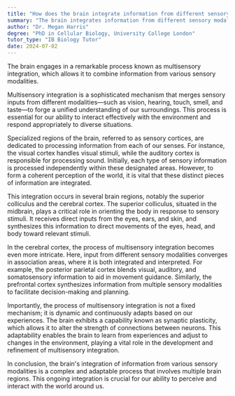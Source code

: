 ```yaml
---
title: "How does the brain integrate information from different sensory modalities?"
summary: "The brain integrates information from different sensory modalities through a process called multisensory integration."
author: "Dr. Megan Harris"
degree: "PhD in Cellular Biology, University College London"
tutor_type: "IB Biology Tutor"
date: 2024-07-02
---
```


The brain engages in a remarkable process known as multisensory integration, which allows it to combine information from various sensory modalities.

Multisensory integration is a sophisticated mechanism that merges sensory inputs from different modalities—such as vision, hearing, touch, smell, and taste—to forge a unified understanding of our surroundings. This process is essential for our ability to interact effectively with the environment and respond appropriately to diverse situations.

Specialized regions of the brain, referred to as sensory cortices, are dedicated to processing information from each of our senses. For instance, the visual cortex handles visual stimuli, while the auditory cortex is responsible for processing sound. Initially, each type of sensory information is processed independently within these designated areas. However, to form a coherent perception of the world, it is vital that these distinct pieces of information are integrated.

This integration occurs in several brain regions, notably the superior colliculus and the cerebral cortex. The superior colliculus, situated in the midbrain, plays a critical role in orienting the body in response to sensory stimuli. It receives direct inputs from the eyes, ears, and skin, and synthesizes this information to direct movements of the eyes, head, and body toward relevant stimuli.

In the cerebral cortex, the process of multisensory integration becomes even more intricate. Here, input from different sensory modalities converges in association areas, where it is both integrated and interpreted. For example, the posterior parietal cortex blends visual, auditory, and somatosensory information to aid in movement guidance. Similarly, the prefrontal cortex synthesizes information from multiple sensory modalities to facilitate decision-making and planning.

Importantly, the process of multisensory integration is not a fixed mechanism; it is dynamic and continuously adapts based on our experiences. The brain exhibits a capability known as synaptic plasticity, which allows it to alter the strength of connections between neurons. This adaptability enables the brain to learn from experiences and adjust to changes in the environment, playing a vital role in the development and refinement of multisensory integration.

In conclusion, the brain's integration of information from various sensory modalities is a complex and adaptable process that involves multiple brain regions. This ongoing integration is crucial for our ability to perceive and interact with the world around us.
    